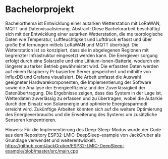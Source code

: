 # Bachelorprojekt
Bachelorthema ist Entwicklung einer autarken Wetterstation mit LoRaWAN, MQTT und Datenvisualisierung.
Abstract:
Diese Bachelorarbeit beschäftigt sich mit der Entwicklung einer autarken Wetterstation, die me
teorologische Daten wie Temperatur, Luftfeuchtigkeit und Luftdruck erfasst und über große Ent
fernungen mittels LoRaWAN und MQTT überträgt. Die Wetterstation ist so konzipiert, dass sie 
in abgelegenen Regionen mit begrenzter Infrastruktur eingesetzt werden kann. Die Energiever
sorgung erfolgt durch eine Solarzelle und eine Lithium-Ionen-Batterie, wodurch ein längerer au
tarker Betrieb gewährleistet wird. Die erfassten Daten werden auf einem Raspberry Pi-basierten 
Server gespeichert und mithilfe von InfluxDB und Grafana visualisiert. Die Arbeit umfasst die 
Auswahl geeigneter Hardwarekomponenten, die Implementierung der Software sowie die Ana
lyse der Energieeffizienz und der Zuverlässigkeit der Datenübertragung. Die Ergebnisse zeigen, 
dass das System in der Lage ist, Wetterdaten zuverlässig zu erfassen und zu übertragen, wobei 
die Autarkie durch den Einsatz von Solarenergie und optimierte Energiesparmodi erreicht wird. 
Zukünftige Arbeiten könnten sich auf die weitere Optimierung des Energieverbrauchs und die 
Erweiterung des Systems um zusätzliche Sensoren konzentrieren. 

Hinweis:
Für die Implementierung des Deep-Sleep-Modus wurde der Code aus dem Repository ESP32-LMIC-DeepSleep-example von JackGruber als Grundlage verwendet und weiterentwickelt.
https://github.com/JackGruber/ESP32-LMIC-DeepSleep-example/blob/master/src/main.cpp

